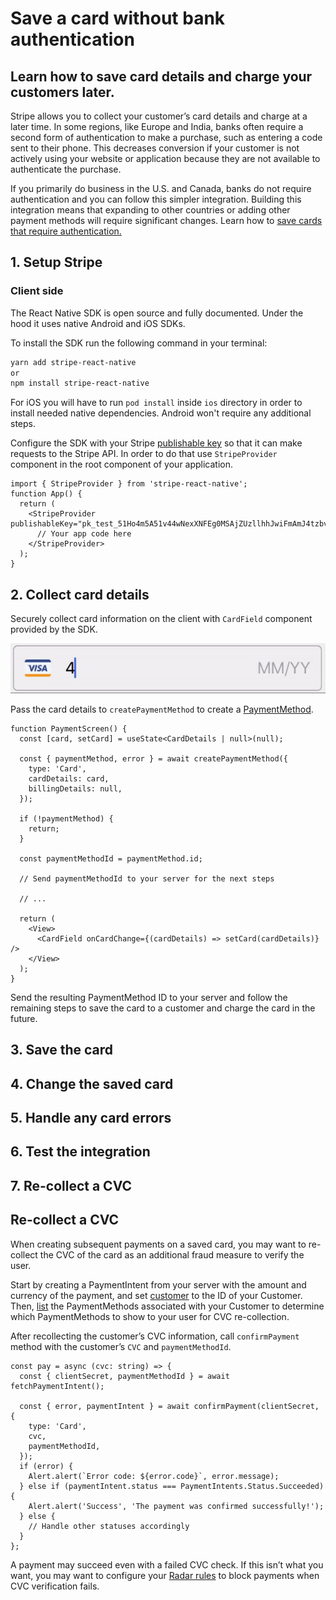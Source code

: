 # Save a card without bank authentication

## Learn how to save card details and charge your customers later.

Stripe allows you to collect your customer’s card details and charge at a later time. In some regions, like Europe and India, banks often require a second form of authentication to make a purchase, such as entering a code sent to their phone. This decreases conversion if your customer is not actively using your website or application because they are not available to authenticate the purchase.

If you primarily do business in the U.S. and Canada, banks do not require authentication and you can follow this simpler integration. Building this integration means that expanding to other countries or adding other payment methods will require significant changes. Learn how to [save cards that require authentication.](https://stripe.com/docs/payments/save-and-reuse)

## 1. Setup Stripe

### Client side

The React Native SDK is open source and fully documented. Under the hood it uses native Android and iOS SDKs.

To install the SDK run the following command in your terminal:

```sh
yarn add stripe-react-native
or
npm install stripe-react-native
```

For iOS you will have to run `pod install` inside `ios` directory in order to install needed native dependencies. Android won't require any additional steps.

Configure the SDK with your Stripe [publishable key](https://dashboard.stripe.com/account/apikeys) so that it can make requests to the Stripe API. In order to do that use `StripeProvider` component in the root component of your application.

```tsx
import { StripeProvider } from 'stripe-react-native';
function App() {
  return (
    <StripeProvider publishableKey="pk_test_51Ho4m5A51v44wNexXNFEg0MSAjZUzllhhJwiFmAmJ4tzbvsvuEgcMCaPEkgK7RpXO1YI5okHP08IUfJ6YS7ulqzk00O2I0D1rT">
      // Your app code here
    </StripeProvider>
  );
}
```

## 2. Collect card details

Securely collect card information on the client with `CardField` component provided by the SDK.

![CardField component](./assets/card-field-example.gif 'CardField component')

Pass the card details to `createPaymentMethod` to create a [PaymentMethod](https://stripe.com/docs/api/payment_methods).

```tsx
function PaymentScreen() {
  const [card, setCard] = useState<CardDetails | null>(null);

  const { paymentMethod, error } = await createPaymentMethod({
    type: 'Card',
    cardDetails: card,
    billingDetails: null,
  });

  if (!paymentMethod) {
    return;
  }

  const paymentMethodId = paymentMethod.id;

  // Send paymentMethodId to your server for the next steps

  // ...

  return (
    <View>
      <CardField onCardChange={(cardDetails) => setCard(cardDetails)} />
    </View>
  );
}
```

Send the resulting PaymentMethod ID to your server and follow the remaining steps to save the card to a customer and charge the card in the future.

## 3. Save the card

## 4. Change the saved card

## 5. Handle any card errors

## 6. Test the integration

## 7. Re-collect a CVC

## Re-collect a CVC

When creating subsequent payments on a saved card, you may want to re-collect the CVC of the card as an additional fraud measure to verify the user.

Start by creating a PaymentIntent from your server with the amount and currency of the payment, and set [customer](https://stripe.com/docs/api/payment_intents#customer) to the ID of your Customer. Then, [list](https://stripe.com/docs/api/payment_methods/list) the PaymentMethods associated with your Customer to determine which PaymentMethods to show to your user for CVC re-collection.

After recollecting the customer’s CVC information, call `confirmPayment` method with the customer’s `CVC` and `paymentMethodId`.

```tsx
const pay = async (cvc: string) => {
  const { clientSecret, paymentMethodId } = await fetchPaymentIntent();

  const { error, paymentIntent } = await confirmPayment(clientSecret, {
    type: 'Card',
    cvc,
    paymentMethodId,
  });
  if (error) {
    Alert.alert(`Error code: ${error.code}`, error.message);
  } else if (paymentIntent.status === PaymentIntents.Status.Succeeded) {
    Alert.alert('Success', 'The payment was confirmed successfully!');
  } else {
    // Handle other statuses accordingly
  }
};
```

A payment may succeed even with a failed CVC check. If this isn’t what you want, you may want to configure your [Radar rules](https://stripe.com/docs/radar/rules#traditional-bank-checks) to block payments when CVC verification fails.
